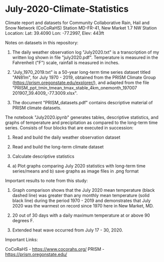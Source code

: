 # July-2020-Climate-Statistics
Climate report and datasets for Community Collaborative Rain, Hail and Snow Network (CoCoRaHS) Station MD-FR-41, New Market 1.7 NW
Station Location:  Lat: 39.4090   Lon: -77.2997,   Elev: 443ft

Notes on datasets in this repository:

1. The daily weather observation log "July2020.txt" is a transcription of my written log shown in file "july2020.pdf". Temperature is measured in the Fahrenheit ("F") scale, rainfall is measured in inches.

2. "July_1970_2019.txt" is a 50-year long-term time series dataset titled "AN81m", for July 1970 - 2019, obtained from the PRISM Climate Group (https://prism.oregonstate.edu/explorer/), and adapted from the file "PRISM_ppt_tmin_tmean_tmax_stable_4km_onemonth_197007 201907_39.4009_-77.3009.xlsx".

3. The document "PRISM_datasets.pdf" contains descriptive material of PRISM climate datasets.

The notebook "July2020.ipynb" generates tables, descriptive statistics, and graphs of temperature and precipitation as compared to the long-term time series. Consists of four blocks that are executed in succession:

1. Read and build the daily weather observation dataset

2. Read and build the long-term climate dataset

3. Calculate descriptive statistics

4. a) Plot graphs comparing July 2020 statistics with long-term time series/means and b) save graphs as image files in .png format

Important results to note from this study:

1. Graph comparison shows that the July 2020 mean temperature (black dashed line) was greater than any monthly mean temperature (solid black line) during the period 1970 - 2019 and demonstrates that July 2020 was the warmest on record since 1970 here in New Market, MD.

2. 20 out of 30 days with a daily maximum temperature at or above 90 degrees F.

3. Extended heat wave occurred from July 17 - 30, 2020.

Important Links:  

CoCoRaHS - https://www.cocorahs.org/
PRISM - https://prism.oregonstate.edu/

